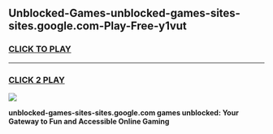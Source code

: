 
## Unblocked-Games-unblocked-games-sites-sites.google.com-Play-Free-y1vut
<h3>
<a href="https://premium76.site?title=unblocked-games-sites-sites.google.com&ref=21A">CLICK TO PLAY</a></h3>
<hr>

<h3>
<a href="https://premium76.site?title=unblocked-games-sites-sites.google.com&ref=21A">CLICK 2 PLAY</a>
  
</h3>

<a href="https://premium76.site?title=unblocked-games-sites-sites.google.com&ref=21A"><img src="https://clearcache.store/games.png"></a>


**unblocked-games-sites-sites.google.com games unblocked: Your Gateway to Fun and Accessible Online Gaming**
